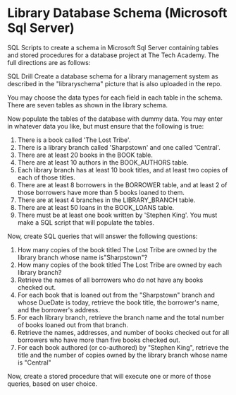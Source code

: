 # Library Database Schema (Microsoft Sql Server)

SQL Scripts to create a schema in Microsoft Sql Server containing tables and stored procedures for a database project at The Tech Academy. The full directions are as follows:

SQL Drill
Create a database schema for a library management system as described in the "libraryschema" picture that is also uploaded in the repo. 

You may choose the data types for each field in each table in the schema. There are seven tables as shown in the library schema.

Now populate the tables of the database with dummy data. You may enter in whatever data you like, but must ensure that the following is true:

1. There is a book called 'The Lost Tribe'.
2. There is a library branch called 'Sharpstown' and one called 'Central'.
3. There are at least 20 books in the BOOK table.
4. There are at least 10 authors in the BOOK_AUTHORS table.
5. Each library branch has at least 10 book titles, and at least two copies of each of those titles.
6. There are at least 8 borrowers in the BORROWER table, and at least 2 of those borrowers have more
than 5 books loaned to them.
7. There are at least 4 branches in the LIBRARY_BRANCH table.
8. There are at least 50 loans in the BOOK_LOANS table.
9. There must be at least one book written by 'Stephen King'.
You must make a SQL script that will populate the tables.

Now, create SQL queries that will answer the following questions:

1. How many copies of the book titled The Lost Tribe are owned by the library branch whose name
is"Sharpstown"?
2. How many copies of the book titled The Lost Tribe are owned by each library branch?
3. Retrieve the names of all borrowers who do not have any books checked out.
4.   For   each   book   that   is   loaned   out   from   the   "Sharpstown"   branch   and   whose   DueDate   is   today,
retrieve the book title, the borrower's name, and the borrower's address.
5. For each library branch, retrieve the branch name and the total number of books loaned out from
that branch.
6. Retrieve the names, addresses, and number of books checked out for all borrowers who have more
than five books checked out.
7. For each book authored (or co-authored) by "Stephen King", retrieve the title and the number of
copies owned by the library branch whose name is "Central"

Now, create a stored procedure that will execute one or more of those queries, based on user
choice.




